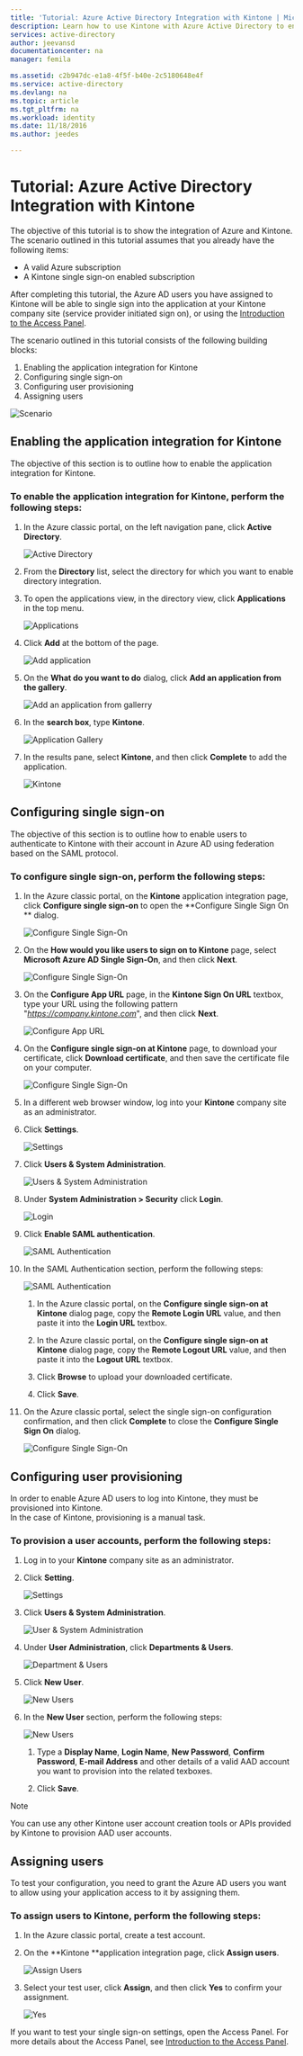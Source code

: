 ```yaml
---
title: 'Tutorial: Azure Active Directory Integration with Kintone | Microsoft Docs'
description: Learn how to use Kintone with Azure Active Directory to enable single sign-on, automated provisioning, and more!
services: active-directory
author: jeevansd
documentationcenter: na
manager: femila

ms.assetid: c2b947dc-e1a8-4f5f-b40e-2c5180648e4f
ms.service: active-directory
ms.devlang: na
ms.topic: article
ms.tgt_pltfrm: na
ms.workload: identity
ms.date: 11/18/2016
ms.author: jeedes

---
```

# Tutorial: Azure Active Directory Integration with Kintone
The objective of this tutorial is to show the integration of Azure and Kintone.  
The scenario outlined in this tutorial assumes that you already have the following items:

* A valid Azure subscription
* A Kintone single sign-on enabled subscription

After completing this tutorial, the Azure AD users you have assigned to Kintone will be able to single sign into the application at your Kintone company site (service provider initiated sign on), or using the [Introduction to the Access Panel](active-directory-saas-access-panel-introduction.md).

The scenario outlined in this tutorial consists of the following building blocks:

1. Enabling the application integration for Kintone
2. Configuring single sign-on
3. Configuring user provisioning
4. Assigning users

![Scenario](./media/active-directory-saas-kintone-tutorial/IC785859.png "Scenario")

## Enabling the application integration for Kintone
The objective of this section is to outline how to enable the application integration for Kintone.

### To enable the application integration for Kintone, perform the following steps:
1. In the Azure classic portal, on the left navigation pane, click **Active Directory**.
   
    ![Active Directory](./media/active-directory-saas-kintone-tutorial/IC700993.png "Active Directory")

2. From the **Directory** list, select the directory for which you want to enable directory integration.

3. To open the applications view, in the directory view, click **Applications** in the top menu.
   
    ![Applications](./media/active-directory-saas-kintone-tutorial/IC700994.png "Applications")

4. Click **Add** at the bottom of the page.
   
    ![Add application](./media/active-directory-saas-kintone-tutorial/IC749321.png "Add application")

5. On the **What do you want to do** dialog, click **Add an application from the gallery**.
   
    ![Add an application from gallerry](./media/active-directory-saas-kintone-tutorial/IC749322.png "Add an application from gallerry")

6. In the **search box**, type **Kintone**.
   
    ![Application Gallery](./media/active-directory-saas-kintone-tutorial/IC785867.png "Application Gallery")

7. In the results pane, select **Kintone**, and then click **Complete** to add the application.
   
    ![Kintone](./media/active-directory-saas-kintone-tutorial/IC785871.png "Kintone")
   
## Configuring single sign-on

The objective of this section is to outline how to enable users to authenticate to Kintone with their account in Azure AD using federation based on the SAML protocol.

### To configure single sign-on, perform the following steps:
1. In the Azure classic portal, on the **Kintone** application integration page, click **Configure single sign-on** to open the **Configure Single Sign On ** dialog.
   
    ![Configure Single Sign-On](./media/active-directory-saas-kintone-tutorial/IC785872.png "Configure Single Sign-On")

2. On the **How would you like users to sign on to Kintone** page, select **Microsoft Azure AD Single Sign-On**, and then click **Next**.
   
    ![Configure Single Sign-On](./media/active-directory-saas-kintone-tutorial/IC785873.png "Configure Single Sign-On")

3. On the **Configure App URL** page, in the **Kintone Sign On URL** textbox, type your URL using the following pattern "*https://company.kintone.com*", and then click **Next**.
   
    ![Configure App URL](./media/active-directory-saas-kintone-tutorial/IC785875.png "Configure App URL")

4. On the **Configure single sign-on at Kintone** page, to download your certificate, click **Download certificate**, and then save the certificate file on your computer.
   
    ![Configure Single Sign-On](./media/active-directory-saas-kintone-tutorial/IC785878.png "Configure Single Sign-On")

5. In a different web browser window, log into your **Kintone** company site as an administrator.

6. Click **Settings**.
   
    ![Settings](./media/active-directory-saas-kintone-tutorial/IC785879.png "Settings")

7. Click **Users & System Administration**.
   
    ![Users & System Administration](./media/active-directory-saas-kintone-tutorial/IC785880.png "Users & System Administration")

8. Under **System Administration \> Security** click **Login**.
   
    ![Login](./media/active-directory-saas-kintone-tutorial/IC785881.png "Login")

9. Click **Enable SAML authentication**.
   
    ![SAML Authentication](./media/active-directory-saas-kintone-tutorial/IC785882.png "SAML Authentication")

10. In the SAML Authentication section, perform the following steps:
    
    ![SAML Authentication](./media/active-directory-saas-kintone-tutorial/IC785883.png "SAML Authentication")
    
    1. In the Azure classic portal, on the **Configure single sign-on at Kintone** dialog page, copy the **Remote Login URL** value, and then paste it into the **Login URL** textbox.
   
	2. In the Azure classic portal, on the **Configure single sign-on at Kintone** dialog page, copy the **Remote Logout URL** value, and then paste it into the **Logout URL** textbox.
    
	3. Click **Browse** to upload your downloaded certificate.
    
	4. Click **Save**.

11. On the Azure classic portal, select the single sign-on configuration confirmation, and then click **Complete** to close the **Configure Single Sign On** dialog.
    
    ![Configure Single Sign-On](./media/active-directory-saas-kintone-tutorial/IC785884.png "Configure Single Sign-On")
    
## Configuring user provisioning

In order to enable Azure AD users to log into Kintone, they must be provisioned into Kintone.  
In the case of Kintone, provisioning is a manual task.

### To provision a user accounts, perform the following steps:
1. Log in to your **Kintone** company site as an administrator.

2. Click **Setting**.
   
    ![Settings](./media/active-directory-saas-kintone-tutorial/IC785879.png "Settings")

3. Click **Users & System Administration**.
   
    ![User & System Administration](./media/active-directory-saas-kintone-tutorial/IC785880.png "User & System Administration")

4. Under **User Administration**, click **Departments & Users**.
   
    ![Department & Users](./media/active-directory-saas-kintone-tutorial/IC785888.png "Department & Users")

5. Click **New User**.
   
    ![New Users](./media/active-directory-saas-kintone-tutorial/IC785889.png "New Users")

6. In the **New User** section, perform the following steps:
   
    ![New Users](./media/active-directory-saas-kintone-tutorial/IC785890.png "New Users")
   
    1. Type a **Display Name**, **Login Name**, **New Password**, **Confirm Password**, **E-mail Address** and other details of a valid AAD account you want to provision into the related texboxes.
 
    2. Click **Save**.

> [!NOTE]
> You can use any other Kintone user account creation tools or APIs provided by Kintone to provision AAD user accounts.
> 
> 

## Assigning users
To test your configuration, you need to grant the Azure AD users you want to allow using your application access to it by assigning them.

### To assign users to Kintone, perform the following steps:
1. In the Azure classic portal, create a test account.

2. On the **Kintone **application integration page, click **Assign users**.
   
    ![Assign Users](./media/active-directory-saas-kintone-tutorial/IC785891.png "Assign Users")

3. Select your test user, click **Assign**, and then click **Yes** to confirm your assignment.
   
    ![Yes](./media/active-directory-saas-kintone-tutorial/IC767830.png "Yes")

If you want to test your single sign-on settings, open the Access Panel. For more details about the Access Panel, see [Introduction to the Access Panel](active-directory-saas-access-panel-introduction.md).

